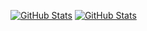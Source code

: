 [![GitHub Stats](https://github-readme-stats.vercel.app/api?username=Arhoc&show_icons=true&theme=cobalt)](https://github.com/anuraghazra/github-readme-stats)
[![GitHub Stats](https://github-readme-stats.vercel.app/api/top-langs?username=Arhoc&theme=cobalt)](https://github.com/anuraghazra/github-readme-stats)
